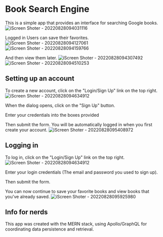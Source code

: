 # Book Search Engine

This is a simple app that provides an interface for searching Google books.
![iScreen Shoter - 20220828094031116](https://user-images.githubusercontent.com/631970/187079484-6ef5f072-bc70-4cb5-b88d-6a96b4938f29.jpg)

Logged in Users can save their favorites.
![iScreen Shoter - 20220828094127061](https://user-images.githubusercontent.com/631970/187079493-ec836679-163a-4210-ba4f-2b3638d53c8b.jpg)
![iScreen Shoter - 20220828094159766](https://user-images.githubusercontent.com/631970/187079497-9dfb09a7-b3fd-46e7-b05e-bd78c21f7432.jpg)

And then view them later.
![iScreen Shoter - 20220828094307492](https://user-images.githubusercontent.com/631970/187079513-e529ee71-462d-416d-ace9-8a504bde55aa.jpg)
![iScreen Shoter - 20220828094510253](https://user-images.githubusercontent.com/631970/187079517-cad8efb9-08cf-4525-9e53-cba3948da74c.jpg)

## Setting up an account

To create a new account, click on the "Login/Sign Up" link on the top right.
![iScreen Shoter - 20220828094634912](https://user-images.githubusercontent.com/631970/187079523-883668a7-50b3-4eee-a482-730ced10ce1c.jpg)

When the dialog opens, click on the "Sign Up" button.

Enter your credentials into the boxes provided

Then submit the form. You will be automatically logged in when you first create your account. 
![iScreen Shoter - 20220828095408972](https://user-images.githubusercontent.com/631970/187079534-745aae4a-dabf-4591-8040-17d2d457c9b7.jpg)


## Logging in

To log in, click on the "Login/Sign Up" link on the top right.
![iScreen Shoter - 20220828094634912](https://user-images.githubusercontent.com/631970/187079523-883668a7-50b3-4eee-a482-730ced10ce1c.jpg)

Enter your login credentials (The email and password you used to sign up).

Then submit the form.

You can now continue to save your favorite books and view books that you've already saved.
![iScreen Shoter - 20220828095925980](https://user-images.githubusercontent.com/631970/187079554-ad0a2208-4b5c-419b-9b21-de37d546beed.jpg)

## Info for nerds

This app was created with the MERN stack, using Apollo/GraphQL for coordinating data persistence and retrieval.

